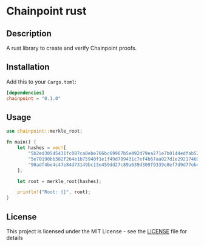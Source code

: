 # Chainpoint rust

## Description

A rust library to create and verify Chainpoint proofs.

## Installation

Add this to your `Cargo.toml`:

```toml
[dependencies]
chainpoint = "0.1.0"
```

## Usage

```rust
use chainpoint::merkle_root;

fn main() {
    let hashes = vec![
        "5b2ed30545431fc087ca0ebe766bc69967b5e492d79ea271e7b0144edfab5204".to_string(),
        "5e70190bb382f264e1b75940f1e1f49d789431c7ef4b67aa027d1e29217469c2".to_string(),
        "90adf4be4c47e84d73149bc13e459dd27c89a639d309f9339e8ef7d9d77eb472".to_string(),
    ];

    let root = merkle_root(hashes);

    println!("Root: {}", root);
}
```

## License

This project is licensed under the MIT License - see the [LICENSE](LICENSE) file for details
